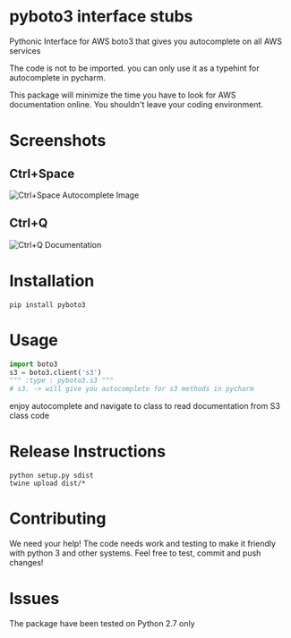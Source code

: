 # pyboto3 interface stubs
Pythonic Interface for AWS boto3 that gives you autocomplete on all AWS services

The code is not to be imported. you can only use it as a typehint for autocomplete in pycharm.

This package will minimize the time you have to look for AWS documentation online. You shouldn't leave your coding environment.

# Screenshots
## Ctrl+Space

![Ctrl+Space Autocomplete Image](https://github.com/gehadshaat/pyboto3/blob/master/img/autocomplete.png)

## Ctrl+Q

![Ctrl+Q Documentation](https://github.com/gehadshaat/pyboto3/blob/master/img/documentation.png)

# Installation
```
pip install pyboto3
```

# Usage
```python
import boto3
s3 = boto3.client('s3')
""" :type : pyboto3.s3 """
# s3. -> will give you autocomplete for s3 methods in pycharm
```
enjoy autocomplete and navigate to class to read documentation from S3 class code

# Release Instructions
```
python setup.py sdist
twine upload dist/*
```

# Contributing

We need your help! The code needs work and testing to make it friendly with python 3 and other systems. Feel free to test, commit and push changes!

# Issues
The package have been tested on Python 2.7 only


